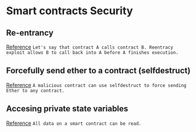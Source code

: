 # Smart contracts Security

## Re-entrancy

[Reference](https://solidity-by-example.org/hacks/re-entrancy/)
`Let's say that contract A calls contract B. Reentracy exploit allows B to call back into A before A finishes execution.`

## Forcefully send ether to a contract (selfdestruct)

[Reference](https://solidity-by-example.org/hacks/self-destruct/)
`A malicious contract can use selfdestruct to force sending Ether to any contract.`

## Accesing private state variables

[Reference](https://solidity-by-example.org/hacks/accessing-private-data/)
`All data on a smart contract can be read.`
